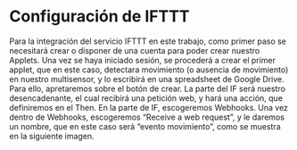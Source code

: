 # Configuración de IFTTT
Para la integración del servicio IFTTT en este trabajo, como primer paso se necesitará crear o disponer de una cuenta para poder crear nuestro Applets. 
Una vez se haya iniciado sesión, se procederá a crear el primer applet, que en este caso, detectara movimiento (o ausencia de movimiento) en nuestro multisensor, y lo escribirá en una spreadsheet de Google Drive. Para ello, apretaremos sobre el botón de crear. 
La parte del IF será nuestro desencadenante, el cual recibirá una petición web, y hará una acción, que definiremos en el Then.
En la parte de IF, escogeremos Webhooks. Una vez dentro de Webhooks, escogeremos “Receive a web request”, y le daremos un nombre, que en este caso será “evento movimiento”, como se muestra en la siguiente imagen. 
